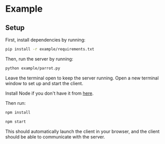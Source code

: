 # Example

## Setup

First, install dependencies by running:

```bash
pip install -r example/requirements.txt
```

Then, run the server by running:

```bash
python example/parrot.py
```

Leave the terminal open to keep the server running. Open a new terminal window to set up and start the client.

Install Node if you don't have it from [here](https://nodejs.org/en/download/).

Then run:

```bash
npm install
```

```bash
npm start
```

This should automatically launch the client in your browser, and the client should be able to communicate with the server.

